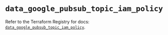 # `data_google_pubsub_topic_iam_policy`

Refer to the Terraform Registry for docs: [`data_google_pubsub_topic_iam_policy`](https://registry.terraform.io/providers/hashicorp/google/6.26.0/docs/data-sources/pubsub_topic_iam_policy).
